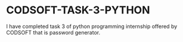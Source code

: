 # CODSOFT-TASK-3-PYTHON
I have completed task 3 of python programming internship offered by CODSOFT that is password generator.
